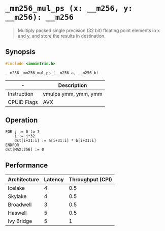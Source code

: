 `_mm256_mul_ps (x: __m256, y: __m256): __m256`
==============================================

> Multiply packed single precision (32 bit) floating point elements in x and y, and store the results in destination.

## Synopsis

```c
#include <immintrin.h>

__m256 _mm256_mul_ps (__m256 a, __m256 b)
```

| -           | Description          |
| ----------- | -------------------- |
| Instruction | vmulps ymm, ymm, ymm |
| CPUID Flags | AVX                  |

## Operation

```
FOR j := 0 to 7
	i := j*32
	dst[i+31:i] := a[i+31:i] * b[i+31:i]
ENDFOR
dst[MAX:256] := 0
```

## Performance

| Architecture | Latency | Throughput (CPI) |
| ------------ | ------- | ---------------- |
| Icelake      | 4       | 0.5              |
| Skylake      | 4       | 0.5              |
| Broadwell    | 3       | 0.5              |
| Haswell      | 5       | 0.5              |
| Ivy Bridge   | 5       | 1                |
